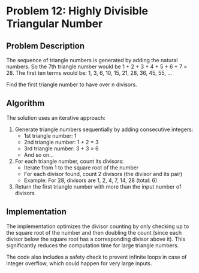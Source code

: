 # Problem 12: Highly Divisible Triangular Number

## Problem Description
The sequence of triangle numbers is generated by adding the natural numbers. So the 7th triangle number would be 1 + 2 + 3 + 4 + 5 + 6 + 7 = 28. The first ten terms would be: 1, 3, 6, 10, 15, 21, 28, 36, 45, 55, ...

Find the first triangle number to have over n divisors.

## Algorithm
The solution uses an iterative approach:

1. Generate triangle numbers sequentially by adding consecutive integers:
   - 1st triangle number: 1
   - 2nd triangle number: 1 + 2 = 3
   - 3rd triangle number: 3 + 3 = 6
   - And so on...
2. For each triangle number, count its divisors:
   - Iterate from 1 to the square root of the number
   - For each divisor found, count 2 divisors (the divisor and its pair)
   - Example: For 28, divisors are 1, 2, 4, 7, 14, 28 (total: 6)
3. Return the first triangle number with more than the input number of divisors

## Implementation
The implementation optimizes the divisor counting by only checking up to the square root of the number and then doubling the count (since each divisor below the square root has a corresponding divisor above it). This significantly reduces the computation time for large triangle numbers.

The code also includes a safety check to prevent infinite loops in case of integer overflow, which could happen for very large inputs.